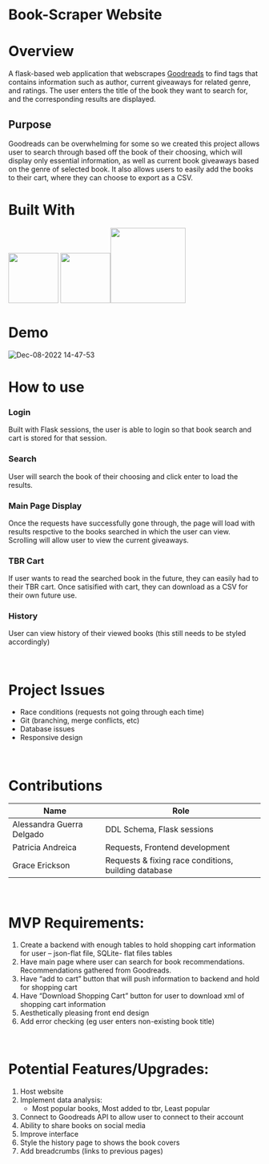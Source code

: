 # Book-Scraper Website

# Overview
A flask-based web application that webscrapes [Goodreads](https://www.goodreads.com/) to find tags that contains information such as author, current giveaways for related genre, and ratings. The user enters the title of the book they want to search for, and the corresponding results are displayed. 

## Purpose
Goodreads can be overwhelming for some so we created this project allows user to search through based off the book of their choosing, which will display only essential information, as well as current book giveaways based on the genre of selected book. It also allows users to easily add the books to their cart, where they can choose to export as a CSV. 


# Built With
<img width="100" src="https://user-images.githubusercontent.com/68759170/206540118-bf6354fb-87b4-4fda-802d-9f8b9a223f07.svg">  <img width="100" src="https://user-images.githubusercontent.com/68759170/206544782-ce9dd16f-73ce-4624-b62e-16b38f40eb3b.png"><img width="150" src="https://user-images.githubusercontent.com/68759170/206543551-37190acc-0850-4f9b-a568-466a492ba27e.png">


# Demo

![Dec-08-2022 14-47-53](https://user-images.githubusercontent.com/68759170/206553182-fd24c39b-804f-404e-ad56-52bfe5df884c.gif)

# How to use

### Login
Built with Flask sessions, the user is able to login so that book search and cart is stored for that session.

### Search
User will search the book of their choosing and click enter to load the results.

### Main Page Display
Once the requests have successfully gone through, the page will load with results respctive to the books searched in which the user can view. Scrolling will allow user to view the current giveaways. 

### TBR Cart
If user wants to read the searched book in the future, they can easily had to their TBR cart. Once satisified with cart, they can download as a CSV for their own future use. 

### History
User can view history of their viewed books (this still needs to be styled accordingly)

&nbsp; 

# Project Issues
- Race conditions (requests not going through each time)
- Git (branching, merge conflicts, etc)
- Database issues
- Responsive design

&nbsp;

# Contributions

| Name               | Role                                       |
| ------------------ | ---------------------------------------------- |
| Alessandra Guerra Delgado | DDL Schema, Flask sessions|
| Patricia Andreica       | Requests, Frontend development        |
| Grace Erickson        | Requests & fixing race conditions, building database       |     


&nbsp;

# MVP Requirements:

1.	Create a backend with enough tables to hold shopping cart information for user – json-flat file, SQLite- flat files tables
2.	Have main page where user can search for book recommendations. Recommendations gathered from Goodreads. 
3.	Have “add to cart” button that will push information to backend and hold for shopping cart 
4.	Have “Download Shopping Cart” button for user to download xml of shopping cart information
5.	Aesthetically pleasing front end design
6.  Add error checking (eg user enters non-existing book title)

&nbsp;

# Potential Features/Upgrades:

1. Host website
2. Implement data analysis:
    - Most popular books, Most added to tbr, Least popular
3. Connect to Goodreads API to allow user to connect to their account
4. Ability to share books on social media
5. Improve interface
6. Style the history page to shows the book covers
7. Add breadcrumbs (links to previous pages) 


